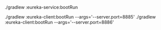 ./gradlew :eureka-service:bootRun


./gradlew :eureka-client:bootRun --args='--server.port=8885'
./gradlew :eureka-client:bootRun --args='--server.port=8886'
